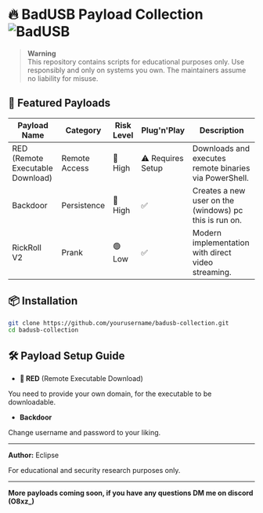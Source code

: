 # 🔥 BadUSB Payload Collection ![BadUSB](https://img.shields.io/badge/Platform-Windows%20%7C%20Linux%20%7C%20macOS-blue)

> **Warning**  
> This repository contains scripts for educational purposes only. Use responsibly and only on systems you own. The maintainers assume no liability for misuse.

## 🚀 Featured Payloads

| Payload Name          | Category       | Risk Level | Plug'n'Play | Description                                                                 |
|-----------------------|----------------|------------|-------------|-----------------------------------------------------------------------------|
| RED (Remote Executable Download) | Remote Access  | 🔴 High    | ⚠️ Requires Setup | Downloads and executes remote binaries via PowerShell.                     |
| Backdoor              | Persistence    | 🔴 High    | ✅          | Creates a new user on the (windows) pc this is run on.                     |
| RickRoll V2           | Prank          | 🟢 Low     | ✅          | Modern implementation with direct video streaming.                         |

## 📦 Installation
```sh
git clone https://github.com/yourusername/badusb-collection.git
cd badusb-collection
```


## 🛠️ Payload Setup Guide
- **🔴 RED** (Remote Executable Download)

You need to provide your own domain, for the executable to be downloadable.

- **Backdoor**

Change username and password to your liking.

---
**Author:** Eclipse

For educational and security research purposes only.

---
**More payloads coming soon, if you have any questions DM me on discord (O8xz_)**
